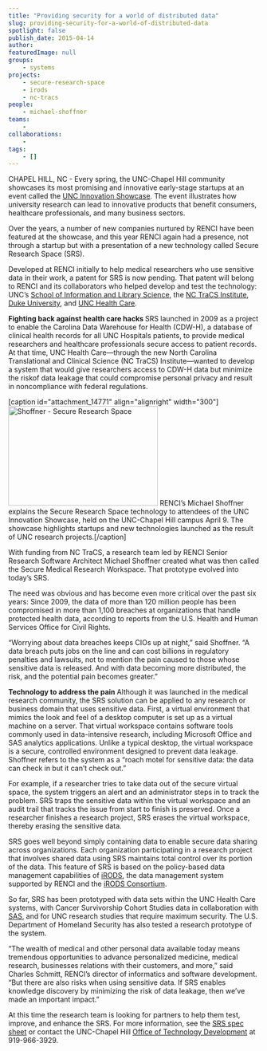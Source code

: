 ```yaml
---
title: "Providing security for a world of distributed data"
slug: providing-security-for-a-world-of-distributed-data
spotlight: false
publish_date: 2015-04-14
author: 
featuredImage: null
groups:
    - systems
projects:
    - secure-research-space
    - irods
    - nc-tracs
people:
    - michael-shoffner
teams: 
    - 
collaborations:
    - 
tags:
    - []
---
```

CHAPEL HILL, NC - Every spring, the UNC-Chapel Hill community showcases its most promising and innovative early-stage startups at an event called the <a href="http://innovate.unc.edu/event/unc-innovation-showcase-2/#.VSgj-RPF_LG" target="_blank">UNC Innovation Showcase</a>. The event illustrates how university research can lead to innovative products that benefit consumers, healthcare professionals, and many business sectors.

Over the years, a number of new companies nurtured by RENCI have been featured at the showcase, and this year RENCI again had a presence, not through a startup but with a presentation of a new technology called Secure Research Space (SRS).

<!--more-->

Developed at RENCI initially to help medical researchers who use sensitive data in their work, a patent for SRS is now pending. That patent will belong to RENCI and its collaborators who helped develop and test the technology: UNC’s <a href="http://sils.unc.edu/" target="_blank">School of Information and Library Science</a>, the <a href="http://tracs.unc.edu/" target="_blank">NC TraCS Institute</a>, <a href="http://www.duke.edu/" target="_blank">Duke University</a>, and <a href="https://www.unchealthcare.org/site" target="_blank">UNC Health Care</a>.

<strong>Fighting back against health care hacks
</strong>SRS launched in 2009 as a project to enable the Carolina Data Warehouse for Health (CDW-H), a database of clinical health records for all UNC Hospitals patients, to provide medical researchers and healthcare professionals secure access to patient records. At that time, UNC Health Care—through the new North Carolina Translational and Clinical Science (NC TraCS) Institute—wanted to develop a system that would give researchers access to CDW-H data but minimize the riskof data leakage that could compromise personal privacy and result in noncompliance with federal regulations.

[caption id="attachment_14771" align="alignright" width="300"]<img class="wp-image-14771" src="http://renci.org/wp-content/uploads/2015/04/Shoffner2-300x200.jpg" alt="Shoffner - Secure Research Space" width="300" height="200" /> RENCI’s Michael Shoffner explains the Secure Research Space technology to attendees of the UNC Innovation Showcase, held on the UNC-Chapel Hill campus April 9. The showcase highlights startups and new technologies launched as the result of UNC research projects.[/caption]

With funding from NC TraCS, a research team led by RENCI Senior Research Software Architect Michael Shoffner created what was then called the Secure Medical Research Workspace. That prototype evolved into today’s SRS.

The need was obvious and has become even more critical over the past six years: Since 2009, the data of more than 120 million people has been compromised in more than 1,100 breaches at organizations that handle protected health data, according to reports from the U.S. Health and Human Services Office for Civil Rights.

“Worrying about data breaches keeps CIOs up at night,” said Shoffner. “A data breach puts jobs on the line and can cost billions in regulatory penalties and lawsuits, not to mention the pain caused to those whose sensitive data is released. And with data becoming more distributed, the risk, and the potential pain becomes greater.”

<strong>Technology to address the pain
</strong>Although it was launched in the medical research community, the SRS solution can be applied to any research or business domain that uses sensitive data. First, a virtual environment that mimics the look and feel of a desktop computer is set up as a virtual machine on a server. That virtual workspace contains software tools commonly used in data-intensive research, including Microsoft Office and SAS analytics applications. Unlike a typical desktop, the virtual workspace is a secure, controlled environment designed to prevent data leakage. Shoffner refers to the system as a “roach motel for sensitive data: the data can check in but it can’t check out.”

For example, if a researcher tries to take data out of the secure virtual space, the system triggers an alert and an administrator steps in to track the problem. SRS traps the sensitive data within the virtual workspace and an audit trail that tracks the issue from start to finish is preserved. Once a researcher finishes a research project, SRS erases the virtual workspace, thereby erasing the sensitive data.

SRS goes well beyond simply containing data to enable secure data sharing across organizations. Each organization participating in a research project that involves shared data using SRS maintains total control over its portion of the data. This feature of SRS is based on the policy-based data management capabilities of <a href="http://www.irods.org" target="_blank">iRODS</a>, the data management system supported by RENCI and the <a href="http://irods.org/consortium/" target="_blank">iRODS Consortium</a>.

So far, SRS has been prototyped with data sets within the UNC Health Care systems, with Cancer Survivorship Cohort Studies data in collaboration with <a href="http://www.sas.com/en_us/home.html" target="_blank">SAS</a>, and for UNC research studies that require maximum security. The U.S. Department of Homeland Security has also tested a research prototype of the system.

“The wealth of medical and other personal data available today means tremendous opportunities to advance personalized medicine, medical research, businesses relations with their customers, and more,” said Charles Schmitt, RENCI’s director of informatics and software development. “But there are also risks when using sensitive data. If SRS enables knowledge discovery by minimizing the risk of data leakage, then we’ve made an important impact.”

At this time the research team is looking for partners to help them test, improve, and enhance the SRS. For more information, see the <a href="http://renci.org/wp-content/uploads/2015/04/12-0096-Marketing-Doc-022514-1.pdf" target="_blank">SRS spec sheet</a> or contact the UNC-Chapel Hill <a href="http://research.unc.edu/otd/" target="_blank">Office of Technology Development</a> at 919-966-3929.

&nbsp;
